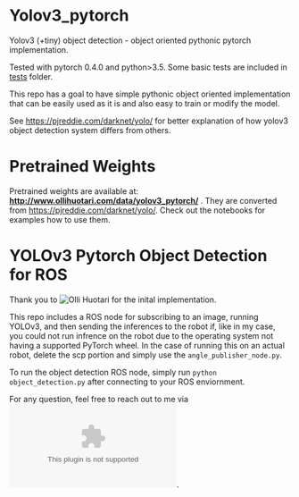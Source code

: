 # Yolov3_pytorch

Yolov3 (+tiny) object detection - object oriented pythonic pytorch implementation.

Tested with pytorch 0.4.0 and python>3.5. Some basic tests are included in [tests](https://github.com/holli/yolov3_pytorch/tree/master/test) folder.

This repo has a goal to have simple pythonic object oriented implementation that can be easily used as it is and also easy to train or modify the model.

See https://pjreddie.com/darknet/yolo/ for better explanation of how yolov3 object detection system differs from others.

# Pretrained Weights

Pretrained weights are available at: **http://www.ollihuotari.com/data/yolov3_pytorch/** . They are converted from https://pjreddie.com/darknet/yolo/. Check out the notebooks for examples how to use them.


# YOLOv3 Pytorch Object Detection for ROS

Thank you to ![Olli Huotari](http://www.ollihuotari.com/) for the inital implementation. 

This repo includes a ROS node for subscribing to an image, running YOLOv3, and then sending the inferences to the robot if, like in my case, you could not run infrence on the robot due to the operating system not having a supported PyTorch wheel. In the case of running this on an actual robot, delete the scp portion and simply use the `angle_publisher_node.py`. 

To run the object detection ROS node, simply run `python object_detection.py` after connecting to your ROS enviornment.

For any question, feel free to reach out to me via ![email](ari.chadda@gmail.com).  


